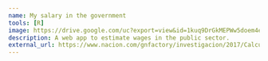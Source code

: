 ```yaml
---
name: My salary in the government
tools: [R]
image: https://drive.google.com/uc?export=view&id=1kuq9DrGkMEPWw5doem4eDi5hIuePHJRN
description: A web app to estimate wages in the public sector.  
external_url: https://www.nacion.com/gnfactory/investigacion/2017/CalculadoraSalariosPublicos/index.html?pk_vid=1df25f77c21d28271514863183d7644b
---
```

